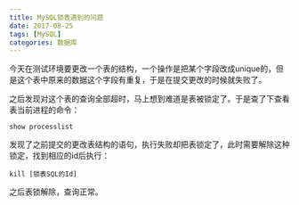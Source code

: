 ```yaml
---
title: MySQL锁表遇到的问题
date: 2017-08-25
tags: [MySQL]
categories: 数据库
---
```


今天在测试环境要更改一个表的结构，一个操作是把某个字段改成unique的，但是这个表中原来的数据这个字段有重复，于是在提交更改的时候就失败了。

<!--more-->

之后发现对这个表的查询全部超时，马上想到难道是表被锁定了。于是查了下查看表当前进程的命令：

    show processlist

发现了之前提交的更改表结构的语句，执行失败却把表锁定了，此时需要解除这种锁定，找到相应的id后执行：

    kill [锁表SQL的Id]

之后表锁解除，查询正常。
